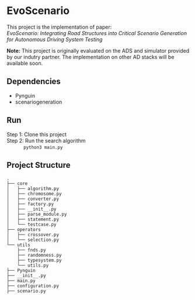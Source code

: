 # EvoScenario
This project is the implementation of paper: <br />
*EvoScenario: Integrating Road Structures into Critical Scenario Generation for Autonomous Driving System Testing* <br />

**Note:** This project is originally evaluated on the ADS and simulator provided by our indutry partner. The implementation on other AD stacks will be available soon.


## Dependencies
* Pynguin
* scenariogeneration

## Run
Step 1: Clone this project <br />
Step 2: Run the search algorithm <br />
         &emsp;&emsp;&emsp; ```python3 main.py```

## Project Structure
```
.
├── core 
│   ├── algorithm.py 
│   ├── chromosome.py 
│   ├── converter.py 
│   ├── factory.py 
│   ├── __init__.py
│   ├── parse_module.py
│   ├── statement.py
│   └── testcase.py
├── operators
│   ├── crossover.py
│   └── selection.py
└── utils
    ├── fnds.py
    ├── randomness.py
    ├── typesystem.py
    └── utils.py
├── Pynguin
├── __init__.py
├── main.py
├── configuration.py 
├── scenario.py
